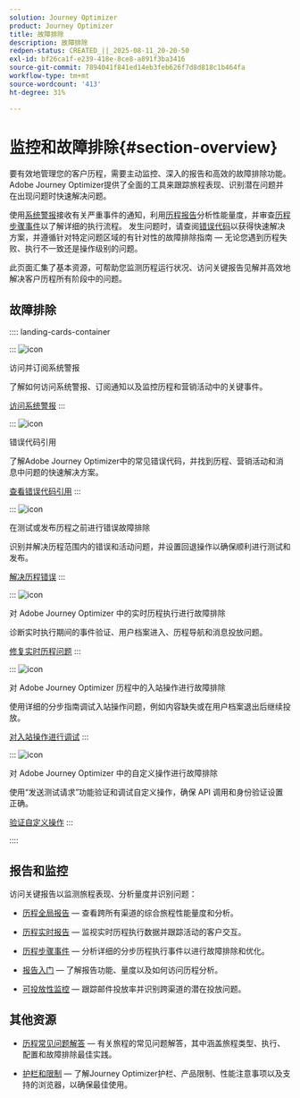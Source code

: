 ```yaml
---
solution: Journey Optimizer
product: Journey Optimizer
title: 故障排除
description: 故障排除
redpen-status: CREATED_||_2025-08-11_20-20-50
exl-id: bf26ca1f-e239-418e-8ce8-a891f3ba3416
source-git-commit: 7894041f841ed14eb3feb626f7d8d818c1b464fa
workflow-type: tm+mt
source-wordcount: '413'
ht-degree: 31%

---
```


# 监控和故障排除{#section-overview}

要有效地管理您的客户历程，需要主动监控、深入的报告和高效的故障排除功能。 Adobe Journey Optimizer提供了全面的工具来跟踪旅程表现、识别潜在问题并在出现问题时快速解决问题。

使用[系统警报](../using/reports/alerts.md)接收有关严重事件的通知，利用[历程报告](../using/reports/journey-global-report-cja.md)分析性能量度，并审查[历程步骤事件](../using/reports/journey-step-events-overview.md)以了解详细的执行流程。 发生问题时，请查阅[错误代码](../using/building-journeys/error-codes-reference.md)以获得快速解决方案，并遵循针对特定问题区域的有针对性的故障排除指南 — 无论您遇到历程失败、执行不一致还是操作级别的问题。

此页面汇集了基本资源，可帮助您监测历程运行状况、访问关键报告见解并高效地解决客户历程所有阶段中的问题。

## 故障排除

:::: landing-cards-container

:::
![icon](https://cdn.experienceleague.adobe.com/icons/bell.svg?lang=zh-Hans)

访问并订阅系统警报

了解如何访问系统警报、订阅通知以及监控历程和营销活动中的关键事件。

[访问系统警报](../using/reports/alerts.md)
:::

:::
![icon](https://cdn.experienceleague.adobe.com/icons/book.svg?lang=zh-Hans)

错误代码引用

了解Adobe Journey Optimizer中的常见错误代码，并找到历程、营销活动和消息中问题的快速解决方案。

[查看错误代码引用](../using/building-journeys/error-codes-reference.md)
:::

:::
![icon](https://cdn.experienceleague.adobe.com/icons/list-check.svg?lang=zh-Hans)

在测试或发布历程之前进行错误故障排除

识别并解决历程范围内的错误和活动问题，并设置回退操作以确保顺利进行测试和发布。

[解决历程错误](../using/building-journeys/troubleshooting.md)
:::

:::
![icon](https://cdn.experienceleague.adobe.com/icons/code-branch.svg?lang=zh-Hans)

对 Adobe Journey Optimizer 中的实时历程执行进行故障排除

诊断实时执行期间的事件验证、用户档案进入、历程导航和消息投放问题。

[修复实时历程问题](../using/building-journeys/troubleshooting-execution.md)
:::

:::
![icon](https://cdn.experienceleague.adobe.com/icons/puzzle-piece.svg?lang=zh-Hans)

对 Adobe Journey Optimizer 历程中的入站操作进行故障排除

使用详细的分步指南调试入站操作问题，例如内容缺失或在用户档案退出后继续投放。

[对入站操作进行调试](../using/building-journeys/troubleshooting-inbound.md)
:::

:::
![icon](https://cdn.experienceleague.adobe.com/icons/gear.svg?lang=zh-Hans)

对 Adobe Journey Optimizer 中的自定义操作进行故障排除

使用“发送测试请求”功能验证和调试自定义操作，确保 API 调用和身份验证设置正确。

[验证自定义操作](../using/action/troubleshoot-custom-action.md)
:::

::::

## 报告和监控

访问关键报告以监测旅程表现、分析量度并识别问题：

* [历程全局报告](../using/reports/journey-global-report-cja.md) — 查看跨所有渠道的综合旅程性能量度和分析。

* [历程实时报告](../using/reports/journey-live-report.md) — 监视实时历程执行数据并跟踪活动的客户交互。

* [历程步骤事件](../using/reports/journey-step-events-overview.md) — 分析详细的分步历程执行事件以进行故障排除和优化。

* [报告入门](../using/reports/report-gs-cja.md) — 了解报告功能、量度以及如何访问历程分析。

* [可投放性监控](../using/reports/deliverability.md) — 跟踪邮件投放率并识别跨渠道的潜在投放问题。

## 其他资源

* [历程常见问题解答](../using/building-journeys/journey-faq.md) — 有关旅程的常见问题解答，其中涵盖旅程类型、执行、配置和故障排除最佳实践。

* [护栏和限制](../using/start/guardrails.md) — 了解Journey Optimizer护栏、产品限制、性能注意事项以及支持的浏览器，以确保最佳使用。
